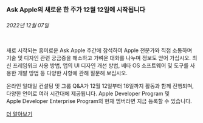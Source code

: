 <!-- ### MySkills
BootStrap & React.js  
<img src="https://img.shields.io/badge/HTML5-E34F26?style=flat-square&logo=HTML5&logoColor=white"/></a>
<img src="https://img.shields.io/badge/CSS3-1572B6?style=flat-square&logo=CSS3&logoColor=white"/></a>
<img src="https://img.shields.io/badge/JavaScript-F7DF1E?style=flat-square&logo=JavaScript&logoColor=white"/></a>
<img src="https://img.shields.io/badge/React.js-1E8CBE?style=flat-square&logo=JavaScript&logoColor=white"/></a>   -->

<!-- Android & IOS  
<img src="https://img.shields.io/badge/Java-007396?style=flat-square&logo=Java&logoColor=white"/></a>
<img src="https://img.shields.io/badge/Swift-F05138?style=flat-square&logo=Swift&logoColor=white"/></a> -->
<!-- 
Languages  
<img src="https://img.shields.io/badge/C-A8B9CC?style=flat-square&logo=C&logoColor=white"/></a>
<img src="https://img.shields.io/badge/C++-00599C?style=flat-square&logo=C%2B%2B&logoColor=white"/></a>
<img src="https://img.shields.io/badge/Python-3776AB?style=flat-square&logo=Python&logoColor=white"/></a>

algorithms  
<img src="https://img.shields.io/badge/Baekjoon-Gold4-gold?style=flat-square&labelColor=004088"/></a> -->
<!-- 
Contact  
[<img src="https://img.shields.io/badge/l06094@gmail.com-EA4335?style=flat-square&logo=Gmail&logoColor=white"/>](l06094@gmail.com)
<a href="dlwjsgml02@naver.com"><img src="https://img.shields.io/badge/dlwjsgml02@naver.com-0ABF53?style=flat-square&logo=Nintendo&logoColor=white"/></a>
<img src="https://img.shields.io/badge/jeon__hui__22-E4405F?style=flat-square&logo=Instagram&logoColor=white"/></a>  

---
![Top Langs](https://github-readme-stats.vercel.app/api/top-langs/?username=6810779s&layout=compact&theme=algolia) 

![Jeonhui's GitHub stats](https://github-readme-stats.vercel.app/api?username=Jeonhui&show_icons=true&theme=algolia)  
 -->

<!-- [![Solved.ac
프로필](http://mazassumnida.wtf/api/v2/generate_badge?boj=whas02)](https://solved.ac/whas02)  

# IOS developer News -->

<!--
 <pre>
    ___  _______   ________  ________   ___  ___  ___  ___  ___     
   |\  \|\  ___ \ |\   __  \|\   ___  \|\  \|\  \|\  \|\  \|\  \    
   \ \  \ \   __/|\ \  \|\  \ \  \\ \  \ \  \\\  \ \  \\\  \ \  \   
 __ \ \  \ \  \_|/_\ \  \\\  \ \  \\ \  \ \   __  \ \  \\\  \ \  \  
|\  \\_\  \ \  \_|\ \ \  \\\  \ \  \\ \  \ \  \ \  \ \  \\\  \ \  \ 
\ \________\ \_______\ \_______\ \__\\ \__\ \__\ \__\ \_______\ \__\
 \|________|\|_______|\|_______|\|__| \|__|\|__|\|__|\|_______|\|__|</pre>
                                                          
                                                                    
-->                                                                    
###  Ask Apple의 새로운 한 주가 12월 12일에 시작됩니다  
###### 2022년 12월 07일  
<span class="article-text"><div class="inline-article-image"><img alt="" data-hires="false" src="https://devimages-cdn.apple.com/wwdc-services/articles/images/019C1E1E-C787-48F6-A858-12BFD1B7C326/2048.jpeg"/></div><p>새로 시작되는 흥미로운 Ask Apple 주간에 참석하여 Apple 전문가와 직접 소통하며 기술 및 디자인 관련 궁금증을 해소하고 가벼운 대화를 나누며 정보도 얻어 가십시오. 최신 프레임워크 사용 방법, 앱의 UI 디자인 개선 방법, 베타 OS 소프트웨어 및 도구를 사용한 개발 방법 등 다양한 사항에 관해 질문해 보십시오.</p><p>온라인 일대일 컨설팅 및 그룹 Q&amp;A가 12월 12일부터 16일까지 활동과 함께 진행되며, 다양한 언어로 여러 시간대에 제공됩니다. Apple Developer Program 및 Apple Developer Enterprise Program의 현재 멤버라면 지금 등록할 수 있습니다.</p><p><a href="https://developer.apple.com/kr/events/ask-apple/"><span class="icon icon-after icon-chevronright nowrap">더 알아보기</span></a></p></span>